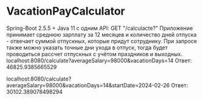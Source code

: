 # VacationPayCalculator
Spring-Boot 2.5.5 + Java 11 c одним API: GET "/calculacte?"
Приложение принимает среднюю зарплату за 12 месяцев и количество дней отпуска - отвечает суммой отпускных, которые придут сотруднику. При запросе также можно указать точные дни ухода в отпуск, тогда будет проводиться рассчет отпускных с учётом праздников и выходных.
localhost:8080/calculate?averageSalary=98000&vacationDays=14 Ответ: 46825.9385665529

localhost:8080/calculate?averageSalary=98000&vacationDays=14&startDate=2024-02-26 Ответ: 30102.389078498294
